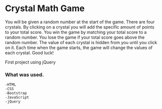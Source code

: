 # Crystal Math Game
You will be given a random number at the start of the game.
There are four crystals. By clicking on a crystal you will add the specific amount of points to your total score. 
You win the game by matching your total score to a random number. You lose the game if your total score goes above the random number. The value of each crystal is hidden from you until you click on it. Each time when the game starts, the game will change the values of each crystal. Good luck!

First project using jQuery

### What was used.
	-HTML
	-CSS
	-Bootstrap
	-JavaScript
	-jQuery
